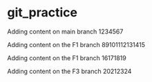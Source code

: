 # git_practice

Adding content on main branch
1234567

Adding content on the F1 branch
89101112131415

Adding content on the F1 branch
16171819

Adding content on the F3 branch
20212324